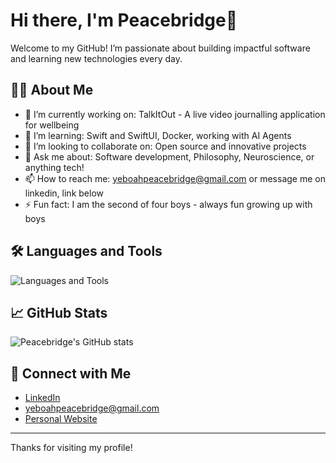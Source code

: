 # Hi there, I'm Peacebridge👋

Welcome to my GitHub! I’m passionate about building impactful software and learning new technologies every day.

## 👨‍💻 About Me
- 🔭 I’m currently working on: TalkItOut - A live video journalling application for wellbeing
- 🌱 I’m learning: Swift and SwiftUI, Docker, working with AI Agents
- 👯 I’m looking to collaborate on: Open source and innovative projects
- 💬 Ask me about: Software development, Philosophy, Neuroscience, or anything tech!
- 📫 How to reach me: yeboahpeacebridge@gmail.com or message me on linkedin, link below
- ⚡ Fun fact: I am the second of four boys - always fun growing up with boys

## 🛠️ Languages and Tools
![Languages and Tools](https://skillicons.dev/icons?i=js,ts,python,java,react,nodejs,git,github,linux,docker,aws)

## 📈 GitHub Stats
![Peacebridge's GitHub stats](https://github-readme-stats.vercel.app/api?username=Yeboah-Peacebridge-Osei&show_icons=true&theme=default)

## 🤝 Connect with Me
- [LinkedIn](https://linkedin.com/in/YOUR-LINKEDIN)
- yeboahpeacebridge@gmail.com
- [Personal Website]([https://YOUR-WEBSITE.com](https://yeboah-peacebridge-osei.github.io/MyPersonalwebsite/))

---

Thanks for visiting my profile!
